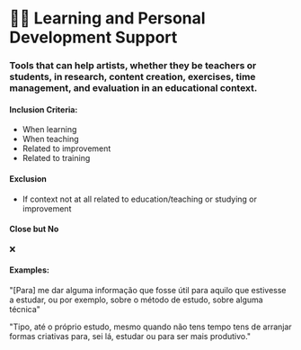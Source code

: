 # 🧑🏫 Learning and Personal Development Support

### Tools that can help artists, whether they be teachers or students, in research, content creation, exercises, time management, and evaluation in an educational context.

#### Inclusion Criteria:

* When learning
* When teaching
* Related to improvement
* Related to training

#### Exclusion

* If context not at all related to education/teaching or studying or improvement

#### Close but No

❌

#### Examples:

"\[Para] me dar alguma informação que fosse útil para aquilo que estivesse a estudar, ou por exemplo, sobre o método de estudo, sobre alguma técnica"

"Tipo, até o próprio estudo, mesmo quando não tens tempo tens de arranjar formas criativas para, sei lá, estudar ou para ser mais produtivo."
